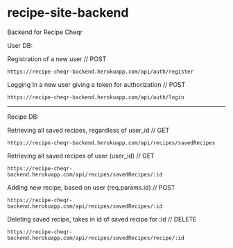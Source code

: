# recipe-site-backend
Backend for Recipe Cheqr


User DB:

Registration of a new user // POST

`https://recipe-cheqr-backend.herokuapp.com/api/auth/register`

Logging In a new user giving a token for authorization // POST

`https://recipe-cheqr-backend.herokuapp.com/api/auth/login`

__________________________________________________________________

Recipe DB:

Retrieving all saved recipes, regardless of user_id // GET 

`https://recipe-cheqr-backend.herokuapp.com/api/recipes/savedRecipes`

Retrieving all saved recipes of user (user_id) // GET

`https://recipe-cheqr-backend.herokuapp.com/api/recipes/savedRecipes/:id`

Adding new recipe, based on user (req.params.id) // POST

`https://recipe-cheqr-backend.herokuapp.com/api/recipes/savedRecipes/:id`

Deleting saved recipe, takes in id of saved recipe for :id // DELETE

`https://recipe-cheqr-backend.herokuapp.com/api/recipes/savedRecipes/recipe/:id`